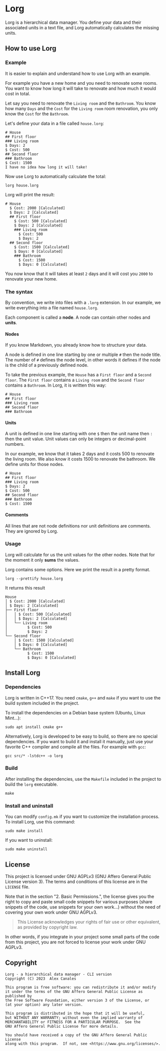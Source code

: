 # Lorg

Lorg is a hierarchical data manager. You define your data and their associated
units in a text file, and Lorg automatically calculates the missing units.

## How to use Lorg

### Example

It is easier to explain and understand how to use Lorg with an example.

For example you have a new home and you need to renovate some rooms. You want
to know how long it will take to renovate and how much it would cost in total.

Let say you need to renovate the `Living room` and the `Bathroom`. You know how
many `Days` and the `Cost` for the `Living room` room renovation, you only know
the `Cost` for the `Bathroom`.

Let's define your data in a file called `house.lorg`:

```lorg
# House
## First floor
### Living room
$ Days: 2
$ Cost: 500
## Second floor
### Bathroom
$ Cost: 1500
I have no idea how long it will take!
```

Now use Lorg to automatically calculate the total:

```
lorg house.lorg
```

Lorg will print the result:

```
# House
  $ Cost: 2000 [Calculated]
  $ Days: 2 [Calculated]
  ## First floor
    $ Cost: 500 [Calculated]
    $ Days: 2 [Calculated]
    ### Living room
      $ Cost: 500
      $ Days: 2
  ## Second floor
    $ Cost: 1500 [Calculated]
    $ Days: 0 [Calculated]
    ### Bathroom
      $ Cost: 1500
      $ Days: 0 [Calculated]
```

You now know that it will takes at least `2` days and it will cost you `2000`
to renovate your new home.

### The syntax

By convention, we write into files with a `.lorg` extension. In our example, we
write everything into a file named `house.lorg`.

Each component is called a **node**. A node can contain other nodes and
**units**.

#### Nodes

If you know Markdown, you already know how to structure your data.

A node is defined in one line starting by one or multiple `#` then the node
title. The number of `#` defines the node level, in other words it defines if
the node is the child of a previously defined node.

To take the previous example, the `House` has a `First floor` and a `Second
floor`. The `First floor` contains a `Living room` and the `Second floor`
contains a `Bathroom`. In Lorg, it is written this way:

```lorg
# House
## First floor
### Living room
## Second floor
### Bathroom
```

#### Units

A unit is defined in one line starting with one `$` then the unit name then `:`
then the unit value. Unit values can only be integers or decimal-point numbers.

In our example, we know that it takes 2 days and it costs 500 to renovate the
living room. We also know it costs 1500 to renovate the bathroom. We define
units for those nodes.

```lorg
# House
## First floor
### Living room
$ Days: 2
$ Cost: 500
## Second floor
### Bathroom
$ Cost: 1500
```

#### Comments

All lines that are not node definitions nor unit definitions are comments. They
are ignored by Lorg.

### Usage

Lorg will calculate for us the unit values for the other nodes. Note that for
the moment it only **sums** the values.

Lorg contains some options. Here we print the result in a pretty format.

```
lorg --prettify house.lorg
```

It returns this result

```
House
│ $ Cost: 2000 [Calculated]
│ $ Days: 2 [Calculated]
├── First floor
│   │ $ Cost: 500 [Calculated]
│   │ $ Days: 2 [Calculated]
│   └── Living room
│         $ Cost: 500
│         $ Days: 2
└── Second floor
    │ $ Cost: 1500 [Calculated]
    │ $ Days: 0 [Calculated]
    └── Bathroom
          $ Cost: 1500
          $ Days: 0 [Calculated]
```

## Install Lorg

### Dependencies

Lorg is written in C++17. You need `cmake`, `g++` and `make` if you want to use
the build system included in the project.

To install the dependencies on a Debian base system (Ubuntu, Linux Mint...):

```
sudo apt install cmake g++
```

Alternatively, Lorg is developed to be easy to build, so there are no special
dependencies. If you want to build it and install it manually, just use your
favorite C++ compiler and compile all the files. For example with `gcc`:

```
gcc src/* -lstdc++ -o lorg
```

### Build

After installing the dependencies, use the `Makefile` included in the project
to build the `lorg` executable.

```
make
```

### Install and uninstall

You can modify `config.mk` if you want to customize the installation process.
To install Lorg, use this command:

```
sudo make install
```

If you want to uninstall:

```
sudo make uninstall
```

## License

This project is licensed under GNU AGPLv3 (GNU Affero General Public License
version 3). The terms and conditions of this license are in the `LICENSE` file.

Note that in the section "2. Basic Permissions.", the license gives you the
right to copy and paste small code snippets for various purposes (share
snippets of the code, use snippets for your own work...) without the need of
covering your own work under GNU AGPLv3.

> This License acknowledges your rights of fair use or other equivalent, as
> provided by copyright law.

In other words, if you integrate in your project some small parts of the code
from this project, you are not forced to license your work under GNU AGPLv3.

## Copyright

```
Lorg - a hierarchical data manager - CLI version
Copyright (C) 2023  Alex Canales

This program is free software: you can redistribute it and/or modify
it under the terms of the GNU Affero General Public License as published by
the Free Software Foundation, either version 3 of the License, or
(at your option) any later version.

This program is distributed in the hope that it will be useful,
but WITHOUT ANY WARRANTY; without even the implied warranty of
MERCHANTABILITY or FITNESS FOR A PARTICULAR PURPOSE.  See the
GNU Affero General Public License for more details.

You should have received a copy of the GNU Affero General Public License
along with this program.  If not, see <https://www.gnu.org/licenses/>.
```
